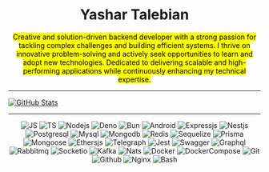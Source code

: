 <div align='center'>
  
  # Yashar Talebian

  <mark>
    Creative and solution-driven backend developer with a strong passion for tackling complex challenges and building efficient systems.
    I thrive on innovative problem-solving and actively seek opportunities to learn and adopt new technologies.
    Dedicated to delivering scalable and high-performing applications while continuously enhancing my technical expertise.
  </mark>

</div>

<hr />

[![GitHub Stats](https://github-readme-stats.vercel.app/api?username=xvyashar&show_icons=true&theme=dark)](https://github.com/xvyashar)

<hr />

<div align='center'>
  
  ![JS](https://img.shields.io/static/v1?logo=javascript&label=&message=JavaScript&color=2D333B&logoWidth=20&logoColor=EEE&style=flat-square)
  ![TS](https://img.shields.io/static/v1?logo=typescript&label=&message=TypeScript&color=2D333B&logoWidth=20&logoColor=EEE&style=flat-square)
  ![Nodejs](https://img.shields.io/static/v1?logo=nodedotjs&label=&message=NodeJS&color=2D333B&logoWidth=20&logoColor=EEE&style=flat-square)
  ![Deno](https://img.shields.io/static/v1?logo=deno&label=&message=Deno&color=2D333B&logoWidth=20&logoColor=EEE&style=flat-square)
  ![Bun](https://img.shields.io/static/v1?logo=bun&label=&message=Bun&color=2D333B&logoWidth=20&logoColor=EEE&style=flat-square)
  ![Android](https://img.shields.io/static/v1?logo=android&label=&message=Android&color=2D333B&logoWidth=20&logoColor=EEE&style=flat-square)
  ![Expressjs](https://img.shields.io/static/v1?logo=express&label=&message=ExpressJS&color=2D333B&logoWidth=20&logoColor=EEE&style=flat-square)
  ![Nestjs](https://img.shields.io/static/v1?logo=nestjs&label=&message=NestJS&color=2D333B&logoWidth=20&logoColor=EEE&style=flat-square)
  ![Postgresql](https://img.shields.io/static/v1?logo=postgresql&label=&message=PostgreSQL&color=2D333B&logoWidth=20&logoColor=EEE&style=flat-square)
  ![Mysql](https://img.shields.io/static/v1?logo=mysql&label=&message=MySQL&color=2D333B&logoWidth=20&logoColor=EEE&style=flat-square)
  ![Mongodb](https://img.shields.io/static/v1?logo=mongodb&label=&message=MongoDB&color=2D333B&logoWidth=20&logoColor=EEE&style=flat-square)
  ![Redis](https://img.shields.io/static/v1?logo=redis&label=&message=Redis&color=2D333B&logoWidth=20&logoColor=EEE&style=flat-square)
  ![Sequelize](https://img.shields.io/static/v1?logo=sequelize&label=&message=Sequelize&color=2D333B&logoWidth=20&logoColor=EEE&style=flat-square)
  ![Prisma](https://img.shields.io/static/v1?logo=prisma&label=&message=Prisma&color=2D333B&logoWidth=20&logoColor=EEE&style=flat-square)
  ![Mongoose](https://img.shields.io/static/v1?logo=mongoose&label=&message=Mongoose&color=2D333B&logoWidth=20&logoColor=EEE&style=flat-square)
  ![Ethersjs](https://img.shields.io/static/v1?logo=ethers&label=&message=EthersJS&color=2D333B&logoWidth=20&logoColor=EEE&style=flat-square)
  ![Telegraph](https://img.shields.io/static/v1?logo=telegraph&label=&message=Telegraph&color=2D333B&logoWidth=20&logoColor=EEE&style=flat-square)
  ![Jest](https://img.shields.io/static/v1?logo=jest&label=&message=Jest&color=2D333B&logoWidth=20&logoColor=EEE&style=flat-square)
  ![Swagger](https://img.shields.io/static/v1?logo=swagger&label=&message=Swagger&color=2D333B&logoWidth=20&logoColor=EEE&style=flat-square)
  ![Graphql](https://img.shields.io/static/v1?logo=graphql&label=&message=GraphQL&color=2D333B&logoWidth=20&logoColor=EEE&style=flat-square)
  ![Rabbitmq](https://img.shields.io/static/v1?logo=rabbitmq&label=&message=RabbitMQ&color=2D333B&logoWidth=20&logoColor=EEE&style=flat-square)
  ![Socketio](https://img.shields.io/static/v1?logo=socketdotio&label=&message=Socket.io&color=2D333B&logoWidth=20&logoColor=EEE&style=flat-square)
  ![Kafka](https://img.shields.io/static/v1?logo=apachekafka&label=&message=Apache%20Kafka&color=2D333B&logoWidth=20&logoColor=EEE&style=flat-square)
  ![Nats](https://img.shields.io/static/v1?logo=natsdotio&label=&message=NATS&color=2D333B&logoWidth=20&logoColor=EEE&style=flat-square)
  ![Docker](https://img.shields.io/static/v1?logo=docker&label=&message=Docker&color=2D333B&logoWidth=20&logoColor=EEE&style=flat-square)
  ![DockerCompose](https://img.shields.io/static/v1?logo=docker&label=&message=Docker%20Compose&color=2D333B&logoWidth=20&logoColor=EEE&style=flat-square)
  ![Git](https://img.shields.io/static/v1?logo=git&label=&message=Git&color=2D333B&logoWidth=20&logoColor=EEE&style=flat-square)
  ![Github](https://img.shields.io/static/v1?logo=github&label=&message=Github&color=2D333B&logoWidth=20&logoColor=EEE&style=flat-square)
  ![Nginx](https://img.shields.io/static/v1?logo=Nginx&label=&message=Nginx&color=2D333B&logoWidth=20&logoColor=EEE&style=flat-square)
  ![Bash](https://img.shields.io/static/v1?logo=gnubash&label=&message=Bash&color=2D333B&logoWidth=20&logoColor=EEE&style=flat-square)
  
</div>
